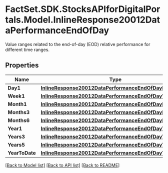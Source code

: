 # FactSet.SDK.StocksAPIforDigitalPortals.Model.InlineResponse20012DataPerformanceEndOfDay
Value ranges related to the end-of-day (EOD) relative performance for different time ranges.

## Properties

Name | Type | Description | Notes
------------ | ------------- | ------------- | -------------
**Day1** | [**InlineResponse20012DataPerformanceEndOfDayDay1**](InlineResponse20012DataPerformanceEndOfDayDay1.md) |  | [optional] 
**Week1** | [**InlineResponse20012DataPerformanceEndOfDayWeek1**](InlineResponse20012DataPerformanceEndOfDayWeek1.md) |  | [optional] 
**Month1** | [**InlineResponse20012DataPerformanceEndOfDayMonth1**](InlineResponse20012DataPerformanceEndOfDayMonth1.md) |  | [optional] 
**Months3** | [**InlineResponse20012DataPerformanceEndOfDayMonths3**](InlineResponse20012DataPerformanceEndOfDayMonths3.md) |  | [optional] 
**Months6** | [**InlineResponse20012DataPerformanceEndOfDayMonths6**](InlineResponse20012DataPerformanceEndOfDayMonths6.md) |  | [optional] 
**Year1** | [**InlineResponse20012DataPerformanceEndOfDayYear1**](InlineResponse20012DataPerformanceEndOfDayYear1.md) |  | [optional] 
**Years3** | [**InlineResponse20012DataPerformanceEndOfDayYears3**](InlineResponse20012DataPerformanceEndOfDayYears3.md) |  | [optional] 
**Years5** | [**InlineResponse20012DataPerformanceEndOfDayYears5**](InlineResponse20012DataPerformanceEndOfDayYears5.md) |  | [optional] 
**YearToDate** | [**InlineResponse20012DataPerformanceEndOfDayYearToDate**](InlineResponse20012DataPerformanceEndOfDayYearToDate.md) |  | [optional] 

[[Back to Model list]](../README.md#documentation-for-models) [[Back to API list]](../README.md#documentation-for-api-endpoints) [[Back to README]](../README.md)

